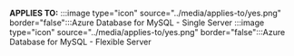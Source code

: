 <Token>**APPLIES TO:** :::image type="icon" source="../media/applies-to/yes.png" border="false":::Azure Database for MySQL - Single Server :::image type="icon" source="../media/applies-to/yes.png" border="false":::Azure Database for MySQL - Flexible Server </Token>